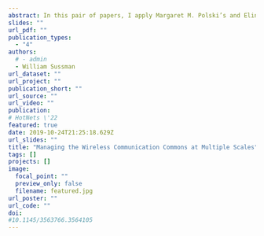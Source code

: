 ```yaml
---
abstract: In this pair of papers, I apply Margaret M. Polski’s and Elinor Ostrom’s Institutional Analysis and Development framework to analyze the wireless communication commons at multiple scales.
slides: ""
url_pdf: ""
publication_types:
  - "4"
authors:
  # - admin
  - William Sussman
url_dataset: ""
url_project: ""
publication_short: ""
url_source: ""
url_video: ""
publication:
# HotNets \'22
featured: true
date: 2019-10-24T21:25:18.629Z
url_slides: ""
title: "Managing the Wireless Communication Commons at Multiple Scales"
tags: []
projects: []
image:
  focal_point: ""
  preview_only: false
  filename: featured.jpg
url_poster: ""
url_code: ""
doi:
#10.1145/3563766.3564105
---
```

